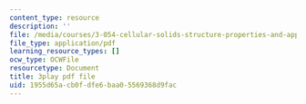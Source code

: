 ```yaml
---
content_type: resource
description: ''
file: /media/courses/3-054-cellular-solids-structure-properties-and-applications-spring-2015/1955d65acb0fdfe6baa05569368d9fac_UgKnOuaY1G8.pdf
file_type: application/pdf
learning_resource_types: []
ocw_type: OCWFile
resourcetype: Document
title: 3play pdf file
uid: 1955d65a-cb0f-dfe6-baa0-5569368d9fac
---
```

